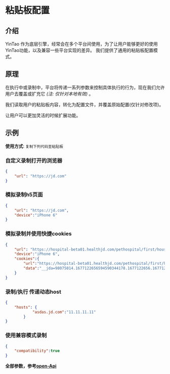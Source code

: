# 粘贴板配置

## 介绍
YinTao 作为底层引擎，经常会在多个平台间使用，为了让用户能够更好的使用YinTao功能，以及兼容一些平台实现的差异。
我们提供了通用的粘贴板配置模式。

## 原理

在执行中或录制中，平台将传递一系列参数来控制具体执行的行为，现在我们允许用户去覆盖或扩充它 *(注: 仅针对本地有效)* 。

我们读取用户的粘贴板内容，转化为配置文件，并覆盖原始配置(仅针对修改项)。

让用户可以更加灵活的时候扩展功能。


## 示例 

**使用方式**: `复制下列代码至粘贴板`

### 自定义录制打开的浏览器

```json
{
    "url": "https://jd.com"
}
```

### 模拟录制h5页面
```json
{
    "url": "https://jd.com",
    "device":"iPhone 6"
}
```

### 模拟录制并使用快捷cookies
```json
{
    "url": "https://hospital-beta01.healthjd.com/pethospital/first/housekeeper",
    "device":"iPhone 6",
    "cookies":{
        "url":"https://hospital-beta01.healthjd.com/pethospital/first/housekeeper",
    	"data":"__jda=98075014.1677122656594590344178.1677122656.1677122656.1677122656.1; __jdv=98075014%7Cdirect%7C-%7Cnone%7C-%7C1677122656595; __jdc=98075014; mba_muid=1677122656594590344178; pt_key=AAJj9tzYADDlAcxsjRJmiKtwOjUpXA6xKyGngu0jjpv0UKr2anI7VYrzg5QXBn29NjomMiFl4; pt_pin=jd_71016da8d4de3; pt_token=hr8eh2zt; pwdt_id=jd_71016da8d4de3; sfstoken=tk01ma5161b90a8sMXgxNGh4K1IvvgX7/JGshz3aFJC0upRHpzZQup8CM8EUdz1U3d/HtnT7IenQnq+LBMv12AC6wf/k; __jdb=98075014.7.1677122656594590344178|1.1677122656; mba_sid=16771226565972996304242824537.4; __jd_ref_cls=MInternetPetHospital_FirstHousekeeper_Tab"
    }
}
```

### 录制/执行 传递动态host

```json
{
    "hosts": {
            "asdas.jd.com":"11.11.11.11"
        }
}
```

### 使用兼容模式录制

```json
{
    "compatibility":true
}
```

**全部参数，参考[open-Api](https://dqa.jd.com/YinTao/guide/api/httpApi.html)**